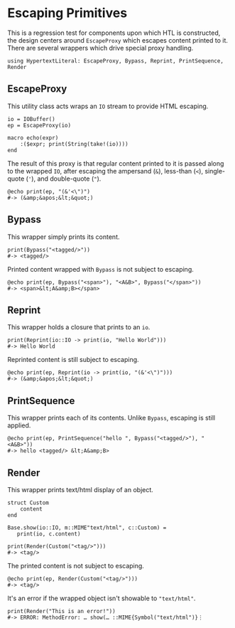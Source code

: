 # Escaping Primitives

This is a regression test for components upon which HTL is constructed,
the design centers around `EscapeProxy` which escapes content printed to
it. There are several wrappers which drive special proxy handling.

    using HypertextLiteral: EscapeProxy, Bypass, Reprint, PrintSequence, Render

## EscapeProxy

This utility class acts wraps an `IO` stream to provide HTML escaping.

    io = IOBuffer()
    ep = EscapeProxy(io)

    macro echo(expr)
        :($expr; print(String(take!(io))))
    end

The result of this proxy is that regular content printed to it is passed
along to the wrapped `IO`, after escaping the ampersand (`&`), less-than
(`<`), single-quote (`'`), and double-quote (`"`).

    @echo print(ep, "(&'<\")")
    #-> (&amp;&apos;&lt;&quot;)

## Bypass

This wrapper simply prints its content.

    print(Bypass("<tagged/>"))
    #-> <tagged/>

Printed content wrapped with `Bypass` is not subject to escaping.

    @echo print(ep, Bypass("<span>"), "<A&B>", Bypass("</span>"))
    #-> <span>&lt;A&amp;B></span>

## Reprint

This wrapper holds a closure that prints to an `io`.

    print(Reprint(io::IO -> print(io, "Hello World")))
    #-> Hello World

Reprinted content is still subject to escaping.

    @echo print(ep, Reprint(io -> print(io, "(&'<\")")))
    #-> (&amp;&apos;&lt;&quot;)

## PrintSequence

This wrapper prints each of its contents. Unlike `Bypass`, escaping is still applied.

    @echo print(ep, PrintSequence("hello ", Bypass("<tagged/>"), " <A&B>"))
    #-> hello <tagged/> &lt;A&amp;B>


## Render

This wrapper prints text/html display of an object.

    struct Custom
        content
    end

    Base.show(io::IO, m::MIME"text/html", c::Custom) =
       print(io, c.content)

    print(Render(Custom("<tag/>")))
    #-> <tag/>

The printed content is not subject to escaping.

    @echo print(ep, Render(Custom("<tag/>")))
    #-> <tag/>

It's an error if the wrapped object isn't showable to `"text/html"`.

    print(Render("This is an error!"))
    #-> ERROR: MethodError: … show(… ::MIME{Symbol("text/html")}⋮
